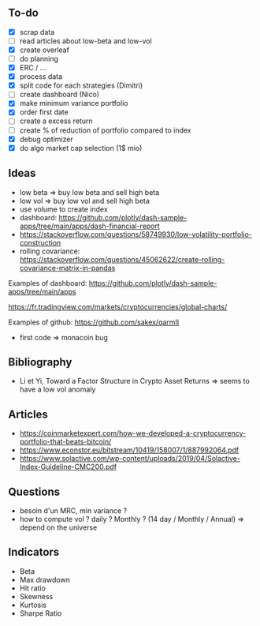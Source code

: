 ## To-do

- [x] scrap data
- [ ] read articles about low-beta and low-vol
- [x] create overleaf
- [ ] do planning
- [x] ERC / ...
- [x] process data
- [x] split code for each strategies (Dimitri)
- [ ] create dashboard (Nico)
- [x] make minimum variance portfolio
- [x] order first date
- [ ] create a excess return
- [ ] create % of reduction of portfolio compared to index
- [x] debug optimizer
- [x] do algo market cap selection (1$ mio)

## Ideas
- low beta => buy low beta and sell high beta
- low vol => buy low vol and sell high beta
- use volume to create index
- dashboard: https://github.com/plotly/dash-sample-apps/tree/main/apps/dash-financial-report
- https://stackoverflow.com/questions/58749930/low-volatility-portfolio-construction
- rolling covariance: https://stackoverflow.com/questions/45062622/create-rolling-covariance-matrix-in-pandas

Examples of dashboard:
https://github.com/plotly/dash-sample-apps/tree/main/apps

https://fr.tradingview.com/markets/cryptocurrencies/global-charts/

Examples of github: https://github.com/sakex/qarmII

- first code => monacoin bug

## Bibliography

- Li et Yi, Toward a Factor Structure in Crypto Asset Returns => seems to have a low vol anomaly

## Articles

- https://coinmarketexpert.com/how-we-developed-a-cryptocurrency-portfolio-that-beats-bitcoin/
- https://www.econstor.eu/bitstream/10419/158007/1/887992064.pdf
- https://www.solactive.com/wp-content/uploads/2019/04/Solactive-Index-Guideline-CMC200.pdf

## Questions

- besoin d'un MRC, min variance ?
- how to compute vol ? daily ? Monthly ? (14 day / Monthly / Annual) => depend on the universe

## Indicators
- Beta
- Max drawdown
- Hit ratio
- Skewness
- Kurtosis
- Sharpe Ratio
